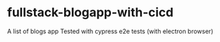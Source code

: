 # fullstack-blogapp-with-cicd
A list of blogs app
Tested with cypress e2e tests (with electron browser)
